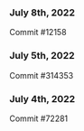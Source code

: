 ### July 8th, 2022

Commit #12158

### July 5th, 2022

Commit #314353


### July 4th, 2022

Commit #72281
